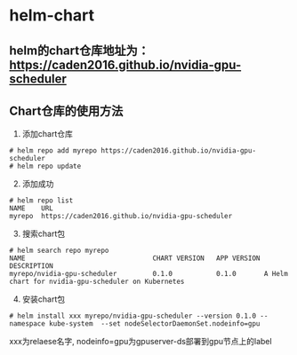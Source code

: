 # helm-chart

## helm的chart仓库地址为：https://caden2016.github.io/nvidia-gpu-scheduler

## Chart仓库的使用方法

1. 添加chart仓库
``` 
# helm repo add myrepo https://caden2016.github.io/nvidia-gpu-scheduler
# helm repo update
```

2. 添加成功
```
# helm repo list
NAME  	URL                                   
myrepo	https://caden2016.github.io/nvidia-gpu-scheduler
```

3. 搜索chart包
```
# helm search repo myrepo
NAME                              	CHART VERSION	APP VERSION	DESCRIPTION                                            
myrepo/nvidia-gpu-scheduler       	0.1.0        	0.1.0      	A Helm chart for nvidia-gpu-scheduler on Kubernetes 
```

4. 安装chart包
```
# helm install xxx myrepo/nvidia-gpu-scheduler --version 0.1.0 --namespace kube-system  --set nodeSelectorDaemonSet.nodeinfo=gpu
```

xxx为relaese名字, nodeinfo=gpu为gpuserver-ds部署到gpu节点上的label
